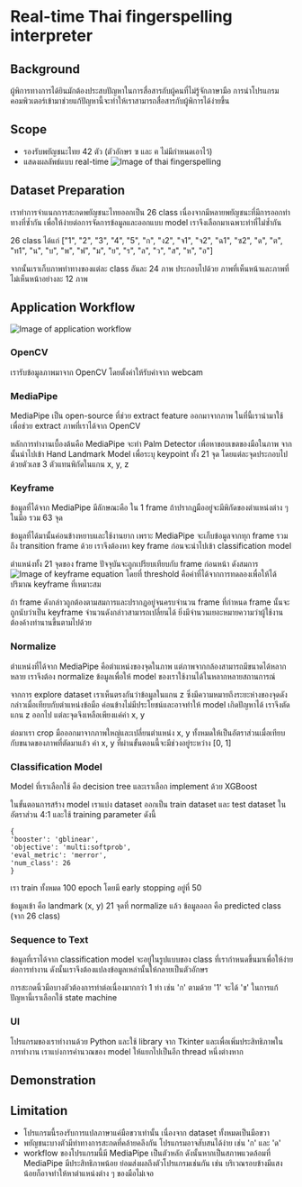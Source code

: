 # Real-time Thai fingerspelling interpreter

## Background
ผู้พิการทางการได้ยินมักต้องประสบปัญหาในการสื่อสารกับผู้คนที่ไม่รู้จักภาษามือ การนำโปรแกรมคอมพิวเตอร์เข้ามาช่วยแก้ปัญหานี้จะทำให้เราสามารถสื่อสารกับผู้พิการได้ง่ายขึ้น

## Scope
* รองรับพยัญชนะไทย 42 ตัว (ตัวอักษร ฃ และ ฅ ไม่มีกำหนดเอาไว้)
* แสดงผลลัพธ์แบบ real-time
![Image of thai fingerspelling]()

## Dataset Preparation
เราทำการจำแนกการสะกดพยัญชนะไทยออกเป็น 26 class เนื่องจากมีหลายพยัญชนะที่มีการออกท่าทางที่ซ้ำกัน เพื่อให้ง่ายต่อการจัดการข้อมูลและออกแบบ model เราจึงเลือกมาเฉพาะท่าที่ไม่ซ้ำกัน

26 class ได้แก่ ["1", "2", "3", "4", "5", "ก", "ง2", "จ1", "จ2", "ฉ1", "ซ2", "ด", "ต", "ท1", "น", "บ", "พ", "ฟ", "ม", "ย", "ร", "ล", "ว", "ส", "ห", "อ"]

จากนั้นเราเก็บภาพท่าทางของแต่ละ class อันละ 24 ภาพ ประกอบไปด้วย ภาพที่เห็นหน้าและภาพที่ไม่เห็นหน้าอย่างละ 12 ภาพ

## Application Workflow
![Image of application workflow]()
### OpenCV
เรารับข้อมูลภาพมาจาก OpenCV โดยตั้งค่าให้รับค่าจาก webcam

### MediaPipe
MediaPipe เป็น open-source ที่ช่วย extract feature ออกมาจากภาพ ในที่นี้เรานำมาใช้เพื่อช่วย extract ภาพที่เราได้จาก OpenCV

หลักการทำงานเบื้องต้นคือ MediaPipe จะทำ Palm Detector เพื่อหาขอบเขตของมือในภาพ จากนั้นนำไปเข้า Hand Landmark Model เพื่อระบุ keypoint ทั้ง 21 จุด โดยแต่ละจุดประกอบไปด้วยตัวเลข 3 ตัวแทนพิกัดในแกน x, y, z

### Keyframe
ข้อมูลที่ได้จาก MediaPipe มีลักษณะคือ ใน 1 frame ถ้าปรากฎมืออยู่จะมีพิกัดของตำแหน่งต่าง ๆ ในมือ รวม 63 จุด

ข้อมูลที่ได้มานั้นค่อนข้างหยาบและใช้งานยาก เพราะ MediaPipe จะเก็บข้อมูลจากทุก frame รวมถึง transition frame ด้วย เราจึงต้องหา key frame ก่อนจะนำไปเข้า classification model

ตำแหน่งทั้ง 21 จุดของ frame ปัจจุบันจะถูกเปรียบเทียบกับ frame ก่อนหน้า ดังสมการ
![Image of keyframe equation]()
โดยที่ threshold คือค่าที่ได้จากการทดลองเพื่อให้ได้ปริมาณ keyframe ที่เหมาะสม

ถ้า frame ดังกล่าวถูกต้องตามสมการและปรากฎอยู่จนครบจำนวน frame ที่กำหนด frame นั้นจะถูกนับว่าเป็น keyframe
จำนวนดังกล่าวสามารถเปลี่ยนได้ ยิ่งมีจำนวนเยอะหมายความว่าผู้ใช้งานต้องค้างท่านานขึ้นตามไปด้วย

### Normalize
ตำแหน่งที่ได้จาก MediaPipe คือตำแหน่งของจุดในภาพ แต่ภาพจากกล้องสามารถมีขนาดได้หลากหลาย เราจึงต้อง normalize ข้อมูลเพื่อให้ model ของเราใช้งานได้ในหลากหลายสถานการณ์

จากการ explore dataset เราเห็นตรงกันว่าข้อมูลในแกน z ซึ่งมีความหมายถึงระยะห่างของจุดดังกล่าวเมื่อเทียบกับตำแหน่งข้อมือ ค่อนข้างไม่มีประโยชน์และอาจทำให้ model เกิดปัญหาได้ เราจึงตัดแกน z ออกไป แต่ละจุดจึงเหลือเพียงแค่ค่า x, y

ต่อมาเรา crop มือออกมาจากภาพใหญ่และเปลี่ยนตำแหน่ง x, y ทั้งหมดให้เป็นอัตราส่วนเมื่อเทียบกับขนาดของภาพที่ตัดมาแล้ว ค่า x, y ที่ผ่านขั้นตอนนี้จะมีช่วงอยู่ระหว่าง [0, 1]

### Classification Model
Model ที่เราเลือกใช้ คือ decision tree และเราเลือก implement ด้วย XGBoost

ในขั้นตอนการสร้าง model เราแบ่ง dataset ออกเป็น train dataset และ test dataset ในอัตราส่วน 4:1
และใช้ training parameter ดังนี้
```
{
'booster': 'gblinear',
'objective': 'multi:softprob',
'eval_metric': 'merror',
'num_class': 26
}
```
เรา train ทั้งหมด 100 epoch โดยมี early stopping อยู่ที่ 50

ข้อมูลเข้า คือ landmark (x, y) 21 จุดที่ normalize แล้ว
ข้อมูลออก คือ predicted class (จาก 26 class)

### Sequence to Text
ข้อมูลที่เราได้จาก classification model จะอยู่ในรูปแบบของ class ที่เรากำหนดขึ้นมาเพื่อให้ง่ายต่อการทำงาน ดังนั้นเราจึงต้องแปลงข้อมูลเหล่านั้นให้กลายเป็นตัวอักษร

การสะกดนิ้วมือบางตัวต้องการท่าต่อเนื่องมากกว่า 1 ท่า เช่น 'ก' ตามด้วย '1' จะได้ 'ข'
ในการแก้ปัญหานี้เราเลือกใช้ state machine

### UI
โปรแกรมของเราทำงานด้วย Python และใช้ library จาก Tkinter และเพื่อเพิ่มประสิทธิภาพในการทำงาน เราแบ่งการคำนวณของ model ให้แยกไปเป็นอีก thread หนึ่งต่างหาก

## Demonstration

## Limitation
* โปรแกรมนี้รองรับการแปลภาษาแค่มือขวาเท่านั้น เนื่องจาก dataset ทั้งหมดเป็นมือขวา
* พยัญชนะบางตัวมีท่าทางการสะกดที่คล้ายคลึงกัน โปรแกรมอาจสับสนได้ง่าย เช่น 'ก' และ 'ด'
* workflow ของโปรแกรมนี้มี MediaPipe เป็นตัวหลัก ดังนั้นหากเป็นสภาพแวดล้อมที่ MediaPipe มีประสิทธิภาพน้อย ย่อมส่งผลถึงตัวโปรแกรมเช่นกัน เช่น บริเวณรอบข้างมีแสงน้อยก็อาจทำให้หาตำแหน่งต่าง ๆ ของมือไม่เจอ
